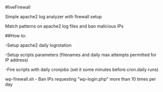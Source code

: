 #liveFirewall

Simple apache2 log analyzer with firewall setup

Match patterns on apache2 log files and ban malicious IPs



##How to:

-Setup apache2 daily logrotation

-Setup scripts parameters (filenames and daily max attempts permitted for IP address)

-Fire scripts with daily cronjobs (set it some minutes before cron.daily runs)



wp-firewall.sh - Ban IPs requesting "wp-login.php" more than 10 times per day
